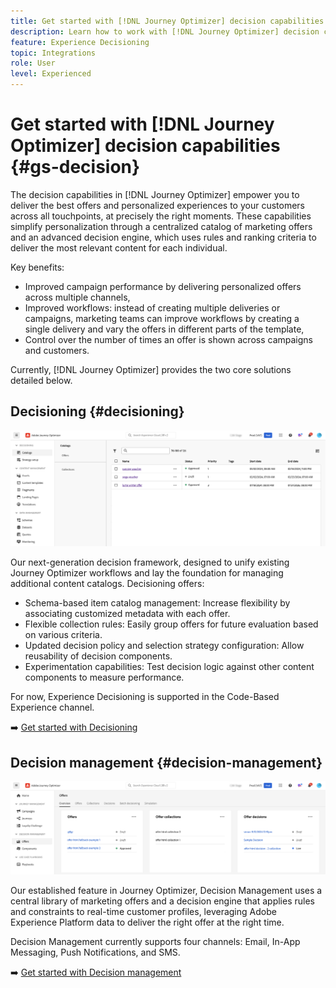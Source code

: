 ```yaml
---
title: Get started with [!DNL Journey Optimizer] decision capabilities
description: Learn how to work with [!DNL Journey Optimizer] decision capabilities.
feature: Experience Decisioning
topic: Integrations
role: User
level: Experienced
---
```

# Get started with [!DNL Journey Optimizer] decision capabilities {#gs-decision}

The decision capabilities in [!DNL Journey Optimizer] empower you to deliver the best offers and personalized experiences to your customers across all touchpoints, at precisely the right moments. These capabilities simplify personalization through a centralized catalog of marketing offers and an advanced decision engine, which uses rules and ranking criteria to deliver the most relevant content for each individual.

Key benefits:

* Improved campaign performance by delivering personalized offers across multiple channels,
* Improved workflows: instead of creating multiple deliveries or campaigns, marketing teams can improve workflows by creating a single delivery and vary the offers in different parts of the template,
* Control over the number of times an offer is shown across campaigns and customers.

Currently, [!DNL Journey Optimizer] provides the two core solutions detailed below.

## Decisioning {#decisioning}

![](assets/gs-decisioning.png)

Our next-generation decision framework, designed to unify existing Journey Optimizer workflows and lay the foundation for managing additional content catalogs. Decisioning offers:

* Schema-based item catalog management: Increase flexibility by associating customized metadata with each offer.
* Flexible collection rules: Easily group offers for future evaluation based on various criteria.
* Updated decision policy and selection strategy configuration: Allow reusability of decision components.
* Experimentation capabilities: Test decision logic against other content components to measure performance.

For now, Experience Decisioning is supported in the Code-Based Experience channel. 

➡️ [Get started with Decisioning](../experience-decisioning/gs-experience-decisioning.md) 

## Decision management {#decision-management}

![](assets/gs-decision-management.png)

Our established feature in Journey Optimizer, Decision Management uses a central library of marketing offers and a decision engine that applies rules and constraints to real-time customer profiles, leveraging Adobe Experience Platform data to deliver the right offer at the right time.

Decision Management currently supports four channels: Email, In-App Messaging, Push Notifications, and SMS.

➡️ [Get started with Decision management](../offers/get-started/starting-offer-decisioning.md)
